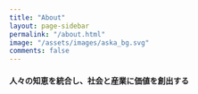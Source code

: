 ```yaml
---
title: "About"
layout: page-sidebar
permalink: "/about.html"
image: "/assets/images/aska_bg.svg"
comments: false
---
```


<h4>
	人々の知恵を統合し、社会と産業に価値を創出する
</h4>